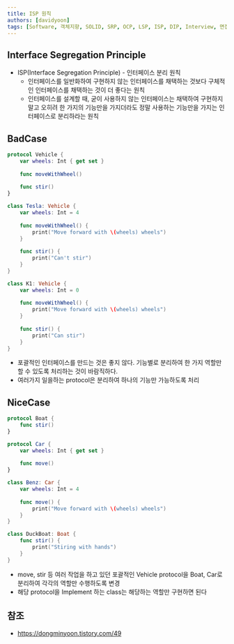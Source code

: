 ```yaml
---
title: ISP 원칙
authors: [davidyoon]
tags: [Software, 객체지향, SOLID, SRP, OCP, LSP, ISP, DIP, Interview, 면접, Interface Segregation Principle]
---
```


## Interface Segregation Principle
- ISP(Interface Segregation Principle) - 인터페이스 분리 원칙
    - 인터페이스를 일반화하여 구현하지 않는 인터페이스를 채택하는 것보다 구체적인 인터페이스를 채택하는 것이 더 좋다는 원칙
    - 인터페이스를 설계할 때, 굳이 사용하지 않는 인터페이스는 채택하여 구현하지 말고 오히려 한 가지의 기능만을 가지더라도 정말 사용하는 기능만을 가지는 인터페이스로 분리하라는 원칙


## BadCase
``` Swift
protocol Vehicle {
    var wheels: Int { get set }
    
    func moveWithWheel()
    
    func stir()
}

class Tesla: Vehicle {
    var wheels: Int = 4
    
    func moveWithWheel() {
        print("Move forward with \(wheels) wheels")
    }
    
    func stir() {
        print("Can't stir")
    }
}

class K1: Vehicle {
    var wheels: Int = 0
    
    func moveWithWheel() {
        print("Move forward with \(wheels) wheels")
    }
    
    func stir() {
        print("Can stir")
    }
}
```
- 포괄적인 인터페이스를 만드는 것은 좋지 않다. 기능별로 분리하여 한 가지 역할만 할 수 있도록 처리하는 것이 바람직하다.
- 여러가지 일을하는 protocol은 분리하여 하나의 기능만 가능하도록 처리
## NiceCase
``` Swift
protocol Boat {
    func stir()
}

protocol Car {
    var wheels: Int { get set }
    
    func move()
}

class Benz: Car {
    var wheels: Int = 4
    
    func move() {
        print("Move forward with \(wheels) wheels")
    }
}

class DuckBoat: Boat {
    func stir() {
        print("Stiring with hands")
    }
}
```
- move, stir 등 여러 작업을 하고 있던 포괄적인 Vehicle protocol을 Boat, Car로 분리하여 각각의 역할만 수행하도록 변경
- 해당 protocol을 Implement 하는 class는 해당하는 역할만 구현하면 된다

## 참조
- https://dongminyoon.tistory.com/49